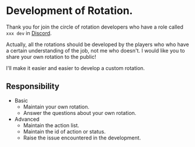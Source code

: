 # Development of Rotation.

Thank you for join the circle of rotation developers who have a role called `xxx dev` in [Discord](https://discord.gg/4fECHunam9). 

Actually, all the rotations should be developed by the players who  who have a certain understanding of the job, not me who doesn't.  I would like you to share your own rotation to the public!

I'll make it easier and easier to develop a custom rotation.

## Responsibility

- Basic
  - Maintain your own rotation.
  - Answer the questions about your own rotation.
- Advanced
  - Maintain the action list.
  - Maintain the id of action or status.
  - Raise the issue encountered in the development.

